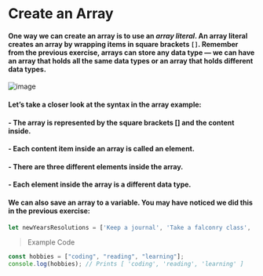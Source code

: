 # Create an Array
#### One way we can create an array is to use an *array literal*. An array literal creates an array by wrapping items in square brackets `[]`. Remember from the previous exercise, arrays can store any data type — we can have an array that holds all the same data types or an array that holds different data types.
![image](https://cdn.discordapp.com/attachments/720137467579334716/723951129419055215/Screen_Shot_2020-06-20_at_11.20.50_AM.png)
#### Let’s take a closer look at the syntax in the array example:

#### - The array is represented by the square brackets [] and the content inside.
#### - Each content item inside an array is called an element.
#### - There are three different elements inside the array.
#### - Each element inside the array is a different data type.

#### We can also save an array to a variable. You may have noticed we did this in the previous exercise:
```js
let newYearsResolutions = ['Keep a journal', 'Take a falconry class', 'Learn to juggle'];
```
> Example Code
```js
const hobbies = ["coding", "reading", "learning"];
console.log(hobbies); // Prints [ 'coding', 'reading', 'learning' ]
```